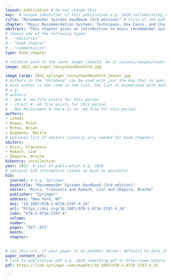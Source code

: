 ```yaml
---
layout: publication # do not change this
key:  # unique identifier of this publication e.g. 2020_collaborating_domain_experts
title: "Recommender Systems Handbook (3rd edition)"	# title of the publication e.g. "Foundations of Data Visualization"
chapter: "Music Recommendation Systems: Techniques, Use Cases, and Challenges"	# corresponding chapter e.g. "Collaborating Successfully with Domain Experts" (usually only needed for type "book_chapter"
abstract: "This chapter gives an introduction to music recommender systems, considering the unique characteristics of the music domain. We take a user-centric perspective, by organizing our discussion with respect to current use cases and challenges. More precisely, we categorize music recommendation tasks into three major types of use cases: basic music recommendation, lean-in exploration, and lean-back listening. Subsequently, we explain the main categories of music recommender systems from a technical perspective, including content-based filtering, sequential recommendation, and recent psychology-inspired approaches. To round off the chapter, we provide a discussion of challenges faced in music recommendation research and practice, and of approaches that address these challenges. Topics we address here include creating multi-faceted recommendation lists, considering intrinsic user characteristics, making fair recommendations, explaining recommendations, evaluation, dealing with missing and negative feedback, designing user interfaces, and providing open tools and data sources."
# choose one of the following types:
# - "editorial"
# - "book_chapter"
# - "commentaries"
type: book_chapter

# relative path to the cover image (should  be in /assets/images/covers/ folder e.g. /assets/images/covers/2020_springer_foundations-of-data-vis.jpg)
image: 2022_springer_recsyshandbook3rd.jpg

image_large: 2022_springer_recsyshandbook3rd_teaser.jpg
# Authors in the "database" can be used with just the key that is specified in the corresponding .md file (usually it is the lastname in lower case e.g. doe). Authors that do not have an individual page here should be stated with their full name (e.g. John Doe)
# each author is one item in the list. the list is enumerated with dashes ("-")
# e.g:
# authors:
# - doe # .md file exists for this person
# - streit # .md file exists for this person
# - Max Mustermann # there is no .md file for this person.
authors:
- schedl
- Knees, Peter
- McFee, Brian
- Bogdanov, Dmitry
# optional list of editors (usually only needed for book_chapters
editors: 
- Ricci, Francesco
- Rokach, Lior
- Shapira, Bracha
bibentry: incollection
year: 2022	# year of publication e.g. 2020
# optional bib information (state as much as possible)
bib:
  journal: # e.g. Springer
  booktitle: "Recommender Systems Handbook (3rd edition)"
  editor: "Ricci, Francesco and Rokach, Lior and Shapira, Bracha"
  publisher: "Springer" 
  address: "New York, NY"
  doi: "10.1007/978-1-0716-2197-4_24"
  url: "https://doi.org/10.1007/978-1-0716-2197-4_24"
  isbn: "978-1-0716-2197-4"
  volume: 
  number: 
  pages: "927--971"
  month:
  chapter:  

 
# set this url, if your paper is on another server; defaults to data.jku-vds-lab.at
paper_content_url:
# link to publication pdf e.g. 2020_something.pdf or http://www.nature.com/nmeth/journal/v11/n2/pdf/nmeth.2807.pdf; in the second case, the property "paper_content_url" must be set to "", otherwise it defaults to data.jku-vds-lab.at
pdf: https://link.springer.com/chapter/10.1007/978-1-0716-2197-4_25

---
```




